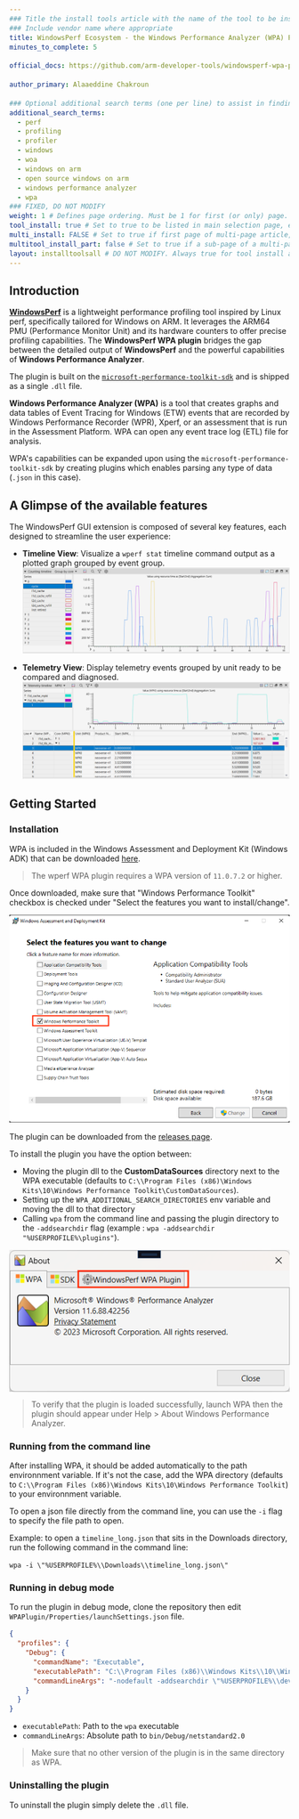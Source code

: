 ```yaml
---
### Title the install tools article with the name of the tool to be installed
### Include vendor name where appropriate
title: WindowsPerf Ecosystem - the Windows Performance Analyzer (WPA) Plugin
minutes_to_complete: 5

official_docs: https://github.com/arm-developer-tools/windowsperf-wpa-plugin

author_primary: Alaaeddine Chakroun 

### Optional additional search terms (one per line) to assist in finding the article
additional_search_terms:
  - perf
  - profiling
  - profiler
  - windows
  - woa
  - windows on arm
  - open source windows on arm
  - windows performance analyzer
  - wpa
### FIXED, DO NOT MODIFY
weight: 1 # Defines page ordering. Must be 1 for first (or only) page.
tool_install: true # Set to true to be listed in main selection page, else false
multi_install: FALSE # Set to true if first page of multi-page article, else false
multitool_install_part: false # Set to true if a sub-page of a multi-page article, else false
layout: installtoolsall # DO NOT MODIFY. Always true for tool install articles
---
```


## Introduction

[**WindowsPerf**](https://gitlab.com/Linaro/WindowsPerf/windowsperf) is a lightweight performance profiling tool inspired by Linux perf, specifically tailored for Windows on ARM.
It leverages the ARM64 PMU (Performance Monitor Unit) and its hardware counters to offer precise profiling capabilities.
The **WindowsPerf WPA plugin** bridges the gap between the detailed output of **WindowsPerf** and the powerful capabilities of **Windows Performance Analyzer**.

The plugin is built on the [`microsoft-performance-toolkit-sdk`](https://github.com/microsoft/microsoft-performance-toolkit-sdk)
and is shipped as a single `.dll` file.


**Windows Performance Analyzer (WPA)** is a tool that creates graphs and data tables of Event Tracing for Windows (ETW) events
that are recorded by Windows Performance Recorder (WPR), Xperf, or an assessment that is run in the
Assessment Platform. WPA can open any event trace log (ETL) file for analysis.

WPA's capabilities can be expanded upon using the `microsoft-performance-toolkit-sdk` by creating
plugins which enables parsing any type of data (`.json` in this case).


## A Glimpse of the available features

The WindowsPerf GUI extension is composed of several key features, each designed to streamline the user experience:

- **Timeline View**: Visualize a `wperf stat` timeline command output as a plotted graph grouped by event group.
![Timeline By Core Table](_images/wpa-timeline-by-core.png)

- **Telemetry View**: Display telemetry events grouped by unit ready to be compared and diagnosed. 
![Telemetry Table](_images/wpa-telemetry-table.png)

## Getting Started
### Installation 

WPA is included in the Windows Assessment and Deployment Kit (Windows ADK)
that can be downloaded [here](https://go.microsoft.com/fwlink/?linkid=2243390).

> The wperf WPA plugin requires a WPA version of `11.0.7.2` or higher.

Once downloaded, make sure that "Windows Performance Toolkit" checkbox is
checked under "Select the features you want to install/change".

![WPA Installation](_images/wpa-installation.png)

The plugin can be downloaded from the [releases page](https://github.com/arm-developer-tools/windowsperf-wpa-plugin/releases).

To install the plugin you have the option between:

- Moving the plugin dll to the **CustomDataSources** directory next
to the WPA executable (defaults to `C:\\Program Files (x86)\Windows Kits\10\Windows Performance Toolkit\CustomDataSources`).
- Setting up the `WPA_ADDITIONAL_SEARCH_DIRECTORIES` env variable and moving the dll to that directory
- Calling `wpa` from the command line and passing the plugin directory
to the `-addsearchdir` flag (example : `wpa -addsearchdir "%USERPROFILE%\plugins"`).

<img
    src="_images/about-wpa.png"
    alt="About WPA"
    style="display: block; margin: 0 auto"
/>

> To verify that the plugin is loaded successfully, launch WPA then the plugin
should appear under Help > About Windows Performance Analyzer.


### Running from the command line

After installing WPA, it should be added automatically to the path environnment variable.
If it's not the case, add the WPA directory (defaults to `C:\\Program Files (x86)\Windows Kits\10\Windows Performance Toolkit`)
to your environnment variable.


To open a json file directly from the command line, you can use the `-i` flag to specify the
file path to open.

Example: to open a `timeline_long.json` that sits in the Downloads directory, run the following
command in the command line:

`wpa -i \"%USERPROFILE%\\Downloads\\timeline_long.json\"`

### Running in debug mode

To run the plugin in debug mode, clone the repository then edit `WPAPlugin/Properties/launchSettings.json` file.

```json
{
  "profiles": {
    "Debug": {
      "commandName": "Executable",
      "executablePath": "C:\\Program Files (x86)\\Windows Kits\\10\\Windows Performance Toolkit\\wpa.exe",
      "commandLineArgs": "-nodefault -addsearchdir \"%USERPROFILE%\\devProjects\\wpa-plugin\\WPAPlugin\\bin\\Debug\\netstandard2.0\""
    }
  }
}

```

- `executablePath`: Path to the `wpa` executable
- `commandLineArgs`: Absolute path to `bin/Debug/netstandard2.0`


> Make sure that no other version of the plugin is in the same directory as WPA.


### Uninstalling the plugin

To uninstall the plugin simply delete the `.dll` file.
